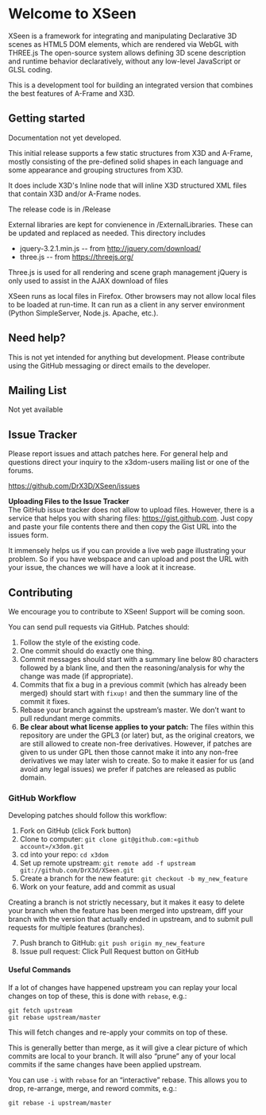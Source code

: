 Welcome to XSeen
================
XSeen is a framework for integrating and manipulating Declarative 3D scenes as HTML5
DOM elements, which are rendered via WebGL with THREE.js
The open-source system allows defining 3D scene description and runtime
behavior declaratively, without any low-level JavaScript or GLSL coding.

This is a development tool for building an integrated version that combines
the best features of A-Frame and X3D.


Getting started
---------------
Documentation not yet developed. 

This initial release supports a few static structures from X3D and A-Frame, 
mostly consisting of the pre-defined solid shapes in each language and
some appearance and grouping structures from X3D.

It does include X3D's Inline node that will inline X3D structured XML files that 
contain X3D and/or A-Frame nodes.

The release code is in /Release

External libraries are kept for convienence in /ExternalLibraries. These can be updated
and replaced as needed. This directory includes
 * jquery-3.2.1.min.js -- from http://jquery.com/download/
 * three.js -- from https://threejs.org/

Three.js is used for all rendering and scene graph management
jQuery is only used to assist in the AJAX download of files


XSeen runs as local files in Firefox. Other browsers may not allow local files to be loaded
at run-time. It can run as a client in any server environment (Python SimpleServer, Node.js. Apache, etc.). 



Need help?
----------
This is not yet intended for anything but development. Please contribute using
the GitHub messaging or direct emails to the developer.


Mailing List
-------------
Not yet available


Issue Tracker
-------------
Please report issues and attach patches here. For general help and questions
direct your inquiry to the x3dom-users mailing list or one of the forums.

https://github.com/DrX3D/XSeen/issues


**Uploading Files to the Issue Tracker**   
The GitHub issue tracker does not allow to upload files. However, there is a
service that helps you with sharing files: https://gist.github.com. Just copy
and paste your file contents there and then copy the Gist URL into the
issues form.

It immensely helps us if you can provide a live web page illustrating your
problem. So if you have webspace and can upload and post the URL with your
issue, the chances we will have a look at it increase.


Contributing
------------
We encourage you to contribute to XSeen! Support will be coming soon.

You can send pull requests via GitHub. Patches should:

  1. Follow the style of the existing code.
  2. One commit should do exactly one thing.
  3. Commit messages should start with a summary line below 80 characters 
     followed by a blank line, and then the reasoning/analysis for why the 
     change was made (if appropriate).
  4. Commits that fix a bug in a previous commit (which has already been 
     merged) should start with `fixup!` and then the summary line of the 
     commit it fixes.
  5. Rebase your branch against the upstream’s master. We don’t want to pull 
     redundant merge commits.
  6. **Be clear about what license applies to your patch:** The files within 
     this repository are under the GPL3 (or later) but, as the original 
     creators, we are still allowed to create non-free derivatives. However, 
     if patches are given to us under GPL then those cannot make it into any 
     non-free derivatives we may later wish to create. So to make it easier 
     for us (and avoid any legal issues) we prefer if patches are released as 
     public domain.


### GitHub Workflow

Developing patches should follow this workflow:

  1.  Fork on GitHub (click Fork button)
  2.  Clone to computer: `git clone git@github.com:«github account»/x3dom.git`
  3.  cd into your repo: `cd x3dom`
  4.  Set up remote upstream: `git remote add -f upstream git://github.com/DrX3d/XSeen.git`
  5.  Create a branch for the new feature: `git checkout -b my_new_feature`
  6.  Work on your feature, add and commit as usual

Creating a branch is not strictly necessary, but it makes it easy to delete 
your branch when the feature has been merged into upstream, diff your branch 
with the version that actually ended in upstream, and to submit pull requests 
for multiple features (branches).

  7.  Push branch to GitHub: `git push origin my_new_feature`
  8.  Issue pull request: Click Pull Request button on GitHub

#### Useful Commands

If a lot of changes have happened upstream you can replay your local changes 
on top of these, this is done with `rebase`, e.g.:

    git fetch upstream
    git rebase upstream/master

This will fetch changes and re-apply your commits on top of these.

This is generally better than merge, as it will give a clear picture of which 
commits are local to your branch. It will also “prune” any of your local 
commits if the same changes have been applied upstream.

You can use `-i` with `rebase` for an “interactive” rebase. This allows you 
to drop, re-arrange, merge, and reword commits, e.g.:

	git rebase -i upstream/master

[GPL 3]:         http://www.gnu.org/copyleft/gpl.html
